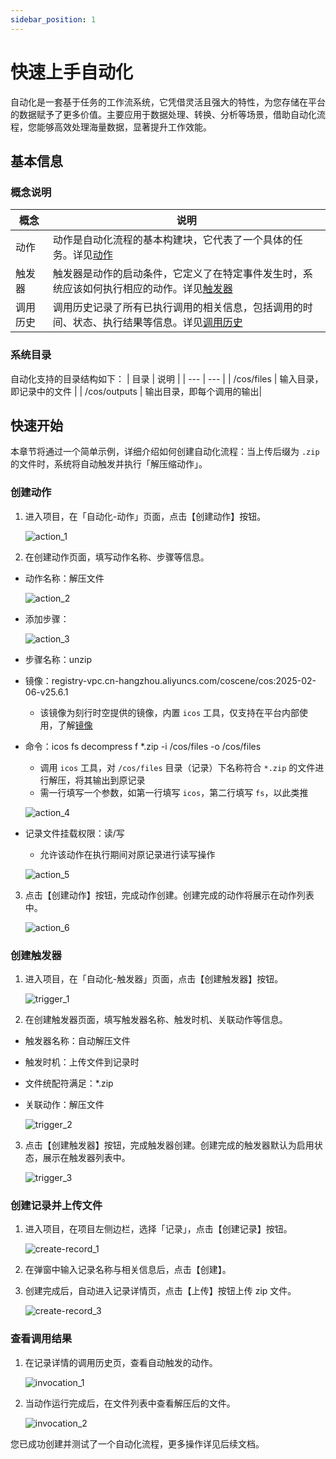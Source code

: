 ```yaml
---
sidebar_position: 1
---
```


# 快速上手自动化
自动化是一套基于任务的工作流系统，它凭借灵活且强大的特性，为您存储在平台的数据赋予了更多价值。主要应用于数据处理、转换、分析等场景，借助自动化流程，您能够高效处理海量数据，显著提升工作效能。

## 基本信息
### 概念说明
| 概念 | 说明 |
| --- | --- |
| 动作 | 动作是自动化流程的基本构建块，它代表了一个具体的任务。详见[动作](./action/1-intro.md) |
| 触发器 | 触发器是动作的启动条件，它定义了在特定事件发生时，系统应该如何执行相应的动作。详见[触发器](./3-trigger.md) |
| 调用历史 | 调用历史记录了所有已执行调用的相关信息，包括调用的时间、状态、执行结果等信息。详见[调用历史](./4-invocation.md) |

### 系统目录
自动化支持的目录结构如下：
| 目录 | 说明 |
| --- | --- |
| /cos/files | 输入目录，即记录中的文件 |
| /cos/outputs | 输出目录，即每个调用的输出|

## 快速开始
本章节将通过一个简单示例，详细介绍如何创建自动化流程：当上传后缀为 `.zip` 的文件时，系统将自动触发并执行「解压缩动作」。

### 创建动作
1. 进入项目，在「自动化-动作」页面，点击【创建动作】按钮。

    ![action_1](./img/action_1.png)

2. 在创建动作页面，填写动作名称、步骤等信息。

- 动作名称：解压文件

    ![action_2](./img/action_2.png)

- 添加步骤：

    ![action_3](./img/action_3.png)

- 步骤名称：unzip
- 镜像：registry-vpc.cn-hangzhou.aliyuncs.com/coscene/cos:2025-02-06-v25.6.1
    - 该镜像为刻行时空提供的镜像，内置 `icos` 工具，仅支持在平台内部使用，了解[镜像](../image/1-about-docker-image.md)
- 命令：icos fs decompress f *.zip -i /cos/files -o /cos/files
    - 调用 `icos` 工具，对 `/cos/files` 目录（记录）下名称符合 `*.zip` 的文件进行解压，将其输出到原记录
    - 需一行填写一个参数，如第一行填写 `icos`，第二行填写 `fs`，以此类推

    ![action_4](./img/action_4.png)
   
- 记录文件挂载权限：读/写
    - 允许该动作在执行期间对原记录进行读写操作
  
    ![action_5](./img/action_5.png)

3. 点击【创建动作】按钮，完成动作创建。创建完成的动作将展示在动作列表中。
   
    ![action_6](./img/action_6.png)

### 创建触发器
1. 进入项目，在「自动化-触发器」页面，点击【创建触发器】按钮。

    ![trigger_1](./img/trigger_1.png)

2. 在创建触发器页面，填写触发器名称、触发时机、关联动作等信息。

- 触发器名称：自动解压文件
- 触发时机：上传文件到记录时
- 文件统配符满足：*.zip
- 关联动作：解压文件

    ![trigger_2](./img/trigger_2.png)

3. 点击【创建触发器】按钮，完成触发器创建。创建完成的触发器默认为启用状态，展示在触发器列表中。

    ![trigger_3](./img/trigger_3.png)

### 创建记录并上传文件
1. 进入项目，在项目左侧边栏，选择「记录」，点击【创建记录】按钮。

    ![create-record_1](./img/create-record_1.png)

2. 在弹窗中输入记录名称与相关信息后，点击【创建】。
3. 创建完成后，自动进入记录详情页，点击【上传】按钮上传 zip 文件。

    ![create-record_3](./img/create-record_3.png)

### 查看调用结果
1. 在记录详情的调用历史页，查看自动触发的动作。

    ![invocation_1](./img/invocation_1.png)

2. 当动作运行完成后，在文件列表中查看解压后的文件。
    
    ![invocation_2](./img/invocation_2.png)

您已成功创建并测试了一个自动化流程，更多操作详见后续文档。